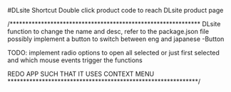 #DLsite Shortcut
Double click product code to reach DLsite product page

/*************************************************************
DLsite function
to change the name and desc, refer to the package.json file
possibly implement a button to switch between eng and japanese
-Button

TODO: implement radio options to open all selected or just first selected
and which mouse events trigger the functions

REDO APP SUCH THAT IT USES CONTEXT MENU
*************************************************************/
